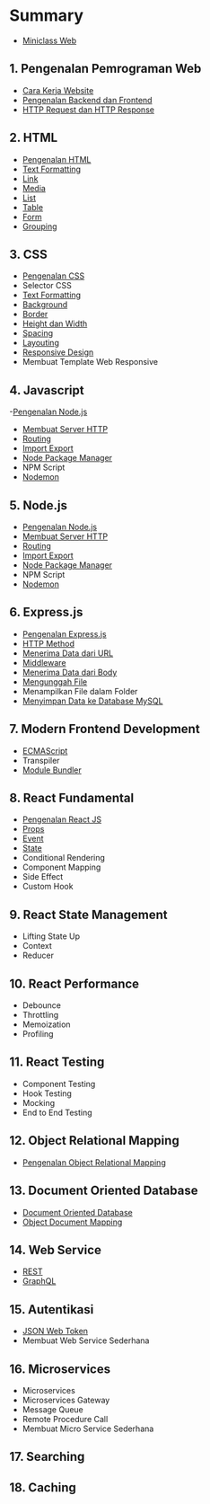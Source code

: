# Summary

- [Miniclass Web](README.md)

## 1. Pengenalan Pemrograman Web

- [Cara Kerja Website](dasar/pendahuluan/cara-kerja-website.md)
- [Pengenalan Backend dan Frontend](dasar/pendahuluan/pengenalan-backend-dan-frontend.md)
- [HTTP Request dan HTTP Response](dasar/pendahuluan/http-request-dan-response.md)

## 2. HTML

- [Pengenalan HTML](dasar/html/pengenalan-html.md)
- [Text Formatting](dasar/html/text-formatting.md)
- [Link](dasar/html/link.md)
- [Media](dasar/html/media.md)
- [List](dasar/html/list.md)
- [Table](dasar/html/table.md)
- [Form](dasar/html/form.md)
- [Grouping](dasar/html/grouping.md)

## 3. CSS
  
- [Pengenalan CSS](dasar/css/pengenalan-css.md)
- Selector CSS
- [Text Formatting](dasar/css/text-formatting.md)
- [Background](dasar/css/background.md)
- [Border](dasar/css/border.md)
- [Height dan Width](dasar/css/height-dan-width.md)
- [Spacing](dasar/css/spacing.md)
- [Layouting](dasar/css/layouting.md)
- [Responsive Design](dasar/css/responsive.md)
- Membuat Template Web Responsive

## 4. Javascript

-[Pengenalan Node.js](dasar/node-js/node-js.md)
- [Membuat Server HTTP](dasar/node-js/http-server.md)
- [Routing](dasar/node-js/routing.md)
- [Import Export](dasar/node-js/import-export.md)
- [Node Package Manager](dasar/node-js/node-package-manager.md)
- NPM Script
- [Nodemon](dasar/node-js/nodemon.md)
  
## 5. Node.js

- [Pengenalan Node.js](dasar/node-js/node-js.md)
- [Membuat Server HTTP](dasar/node-js/http-server.md)
- [Routing](dasar/node-js/routing.md)
- [Import Export](dasar/node-js/import-export.md)
- [Node Package Manager](dasar/node-js/node-package-manager.md)
- NPM Script
- [Nodemon](dasar/node-js/nodemon.md)

## 6. Express.js

- [Pengenalan Express.js](dasar/express-js/pengenalan-express-js.md)
- [HTTP Method](dasar/express-js/http-method.md)
- [Menerima Data dari URL](dasar/express-js/handle-data-url.md)
- [Middleware](dasar/express-js/middleware.md)
- [Menerima Data dari Body](dasar/express-js/handle-data-body.md)
- [Mengunggah File](dasar/express-js/upload-file.md)
- Menampilkan File dalam Folder
- [Menyimpan Data ke Database MySQL](dasar/express-js/express-mysql.md)

## 7. Modern Frontend Development

- [ECMAScript](front-end/modern-frontend-development/ecmascript.md)
- Transpiler
- [Module Bundler](front-end/modern-frontend-development/module-bundler.md)

## 8. React Fundamental

- [Pengenalan React JS](front-end/react-fundamental/pengenalan-reactjs.md)
- [Props](front-end/react-fundamental/props.md)
- [Event](front-end/react-fundamental/event.md)
- [State](front-end/react-fundamental/state.md)
- Conditional Rendering
- Component Mapping
- Side Effect
- Custom Hook

## 9. React State Management

- Lifting State Up
- Context
- Reducer

## 10. React Performance

- Debounce
- Throttling
- Memoization
- Profiling

## 11. React Testing

- Component Testing
- Hook Testing
- Mocking
- End to End Testing

## 12. Object Relational Mapping
  
- [Pengenalan Object Relational Mapping](back-end/object-relational-mapping/pengenalan-orm.md)

## 13. Document Oriented Database

- [Document Oriented Database](back-end/document-oriented-database/document-oriented-database.md)
- [Object Document Mapping](back-end/document-oriented-database/object-document-mapping.md)

## 14. Web Service

- [REST](back-end/web-service/rest.md)
- [GraphQL](back-end/web-service/graphql.md)

## 15. Autentikasi

- [JSON Web Token](back-end/autentikasi/json-web-token.md)
- Membuat Web Service Sederhana

## 16. Microservices

- Microservices
- Microservices Gateway
- Message Queue
- Remote Procedure Call
- Membuat Micro Service Sederhana

## 17. Searching

## 18. Caching
